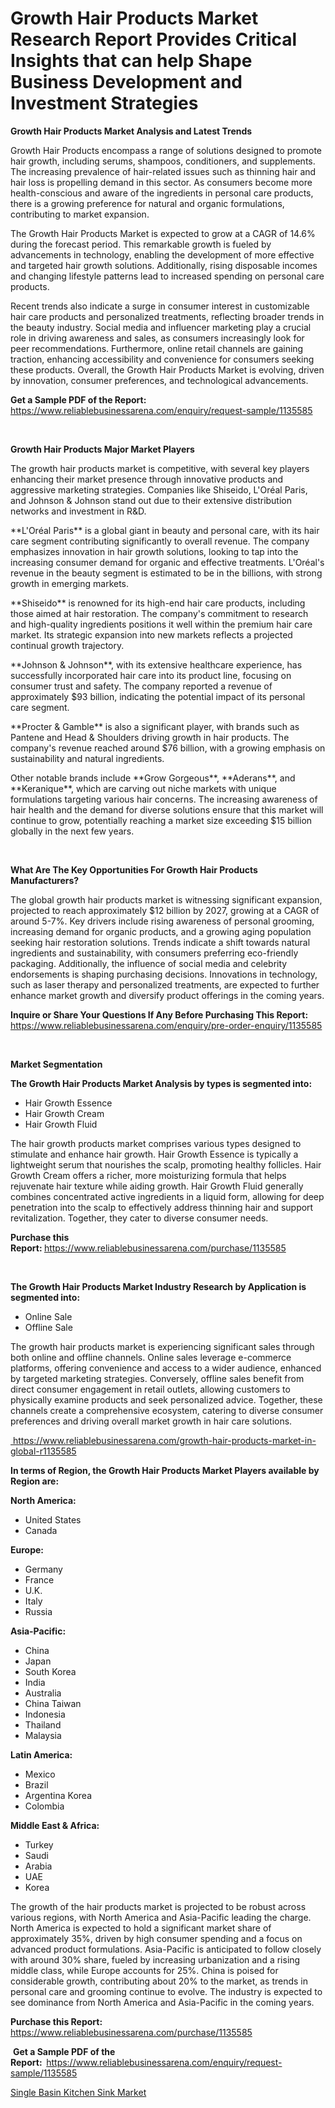 <p><h1>Growth Hair Products Market Research Report Provides Critical Insights that can help Shape Business Development and Investment Strategies</h1></p><p><strong>Growth Hair Products Market Analysis and Latest Trends</strong></p>
<p><p>Growth Hair Products encompass a range of solutions designed to promote hair growth, including serums, shampoos, conditioners, and supplements. The increasing prevalence of hair-related issues such as thinning hair and hair loss is propelling demand in this sector. As consumers become more health-conscious and aware of the ingredients in personal care products, there is a growing preference for natural and organic formulations, contributing to market expansion.</p><p>The Growth Hair Products Market is expected to grow at a CAGR of 14.6% during the forecast period. This remarkable growth is fueled by advancements in technology, enabling the development of more effective and targeted hair growth solutions. Additionally, rising disposable incomes and changing lifestyle patterns lead to increased spending on personal care products. </p><p>Recent trends also indicate a surge in consumer interest in customizable hair care products and personalized treatments, reflecting broader trends in the beauty industry. Social media and influencer marketing play a crucial role in driving awareness and sales, as consumers increasingly look for peer recommendations. Furthermore, online retail channels are gaining traction, enhancing accessibility and convenience for consumers seeking these products. Overall, the Growth Hair Products Market is evolving, driven by innovation, consumer preferences, and technological advancements.</p></p>
<p><strong>Get a Sample PDF of the Report:&nbsp;</strong> <a href="https://www.reliablebusinessarena.com/enquiry/request-sample/1135585?utm_campaign=2095&utm_medium=2&utm_source=Github&utm_content=ia&utm_term=07022025&utm_id=growth-hair-products">https://www.reliablebusinessarena.com/enquiry/request-sample/1135585</a></p>
<p>&nbsp;</p>
<p><strong>Growth Hair Products Major Market Players</strong></p>
<p><p>The growth hair products market is competitive, with several key players enhancing their market presence through innovative products and aggressive marketing strategies. Companies like Shiseido, L'Oréal Paris, and Johnson & Johnson stand out due to their extensive distribution networks and investment in R&D.</p><p>**L'Oréal Paris** is a global giant in beauty and personal care, with its hair care segment contributing significantly to overall revenue. The company emphasizes innovation in hair growth solutions, looking to tap into the increasing consumer demand for organic and effective treatments. L'Oréal's revenue in the beauty segment is estimated to be in the billions, with strong growth in emerging markets.</p><p>**Shiseido** is renowned for its high-end hair care products, including those aimed at hair restoration. The company's commitment to research and high-quality ingredients positions it well within the premium hair care market. Its strategic expansion into new markets reflects a projected continual growth trajectory.</p><p>**Johnson & Johnson**, with its extensive healthcare experience, has successfully incorporated hair care into its product line, focusing on consumer trust and safety. The company reported a revenue of approximately $93 billion, indicating the potential impact of its personal care segment.</p><p>**Procter & Gamble** is also a significant player, with brands such as Pantene and Head & Shoulders driving growth in hair products. The company's revenue reached around $76 billion, with a growing emphasis on sustainability and natural ingredients.</p><p>Other notable brands include **Grow Gorgeous**, **Aderans**, and **Keranique**, which are carving out niche markets with unique formulations targeting various hair concerns. The increasing awareness of hair health and the demand for diverse solutions ensure that this market will continue to grow, potentially reaching a market size exceeding $15 billion globally in the next few years.</p></p>
<p>&nbsp;</p>
<p><strong>What Are The Key Opportunities For Growth Hair Products Manufacturers?</strong></p>
<p><p>The global growth hair products market is witnessing significant expansion, projected to reach approximately $12 billion by 2027, growing at a CAGR of around 5-7%. Key drivers include rising awareness of personal grooming, increasing demand for organic products, and a growing aging population seeking hair restoration solutions. Trends indicate a shift towards natural ingredients and sustainability, with consumers preferring eco-friendly packaging. Additionally, the influence of social media and celebrity endorsements is shaping purchasing decisions. Innovations in technology, such as laser therapy and personalized treatments, are expected to further enhance market growth and diversify product offerings in the coming years.</p></p>
<p><strong>Inquire or Share Your Questions If Any Before Purchasing This Report:</strong> <a href="https://www.reliablebusinessarena.com/enquiry/pre-order-enquiry/1135585?utm_campaign=2095&utm_medium=2&utm_source=Github&utm_content=ia&utm_term=07022025&utm_id=growth-hair-products">https://www.reliablebusinessarena.com/enquiry/pre-order-enquiry/1135585</a></p>
<p>&nbsp;</p>
<p><strong>Market Segmentation</strong></p>
<p><strong>The Growth Hair Products Market Analysis by types is segmented into:</strong></p>
<p><ul><li>Hair Growth Essence</li><li>Hair Growth Cream</li><li>Hair Growth Fluid</li></ul></p>
<p><p>The hair growth products market comprises various types designed to stimulate and enhance hair growth. Hair Growth Essence is typically a lightweight serum that nourishes the scalp, promoting healthy follicles. Hair Growth Cream offers a richer, more moisturizing formula that helps rejuvenate hair texture while aiding growth. Hair Growth Fluid generally combines concentrated active ingredients in a liquid form, allowing for deep penetration into the scalp to effectively address thinning hair and support revitalization. Together, they cater to diverse consumer needs.</p></p>
<p><strong>Purchase this Report:&nbsp;</strong><a href="https://www.reliablebusinessarena.com/purchase/1135585?utm_campaign=2095&utm_medium=2&utm_source=Github&utm_content=ia&utm_term=07022025&utm_id=growth-hair-products">https://www.reliablebusinessarena.com/purchase/1135585</a></p>
<p>&nbsp;</p>
<p><strong>The Growth Hair Products Market Industry Research by Application is segmented into:</strong></p>
<p><ul><li>Online Sale</li><li>Offline Sale</li></ul></p>
<p><p>The growth hair products market is experiencing significant sales through both online and offline channels. Online sales leverage e-commerce platforms, offering convenience and access to a wider audience, enhanced by targeted marketing strategies. Conversely, offline sales benefit from direct consumer engagement in retail outlets, allowing customers to physically examine products and seek personalized advice. Together, these channels create a comprehensive ecosystem, catering to diverse consumer preferences and driving overall market growth in hair care solutions.</p></p>
<p><a href="https://www.reliablebusinessarena.com/growth-hair-products-market-in-global-r1135585?utm_campaign=2095&utm_medium=2&utm_source=Github&utm_content=ia&utm_term=07022025&utm_id=growth-hair-products">&nbsp;https://www.reliablebusinessarena.com/growth-hair-products-market-in-global-r1135585</a></p>
<p><strong>In terms of Region, the Growth Hair Products Market Players available by Region are:</strong></p>
<p>
    <p> <strong> North America: </strong>
        <ul>
            <li>United States</li>
            <li>Canada</li>
        </ul>
        </p> 
    <p> <strong> Europe: </strong>
        <ul>
            <li>Germany</li>
            <li>France</li>
            <li>U.K.</li>
            <li>Italy</li>
            <li>Russia</li>
        </ul>
        </p> 
    <p> <strong> Asia-Pacific: </strong>
        <ul>
            <li>China</li>
            <li>Japan</li>
            <li>South Korea</li>
            <li>India</li>
            <li>Australia</li>
            <li>China Taiwan</li>
            <li>Indonesia</li>
            <li>Thailand</li>
            <li>Malaysia</li>
        </ul>
        </p> 
    <p> <strong> Latin America: </strong>
        <ul>
            <li>Mexico</li>
            <li>Brazil</li>
            <li>Argentina Korea</li>
            <li>Colombia</li>
        </ul>
        </p> 
    <p> <strong> Middle East & Africa: </strong>
        <ul>
            <li>Turkey</li>
            <li>Saudi</li>
            <li>Arabia</li>
            <li>UAE</li>
            <li>Korea</li>
        </ul>
    </p>
    </p>
<p><p>The growth of the hair products market is projected to be robust across various regions, with North America and Asia-Pacific leading the charge. North America is expected to hold a significant market share of approximately 35%, driven by high consumer spending and a focus on advanced product formulations. Asia-Pacific is anticipated to follow closely with around 30% share, fueled by increasing urbanization and a rising middle class, while Europe accounts for 25%. China is poised for considerable growth, contributing about 20% to the market, as trends in personal care and grooming continue to evolve. The industry is expected to see dominance from North America and Asia-Pacific in the coming years.</p></p>
<p><strong>Purchase this Report: </strong><a href="https://www.reliablebusinessarena.com/purchase/1135585?utm_campaign=2095&utm_medium=2&utm_source=Github&utm_content=ia&utm_term=07022025&utm_id=growth-hair-products">https://www.reliablebusinessarena.com/purchase/1135585</a></p>
<p>&nbsp;<strong>Get a Sample PDF of the Report:&nbsp;&nbsp;</strong><a href="https://www.reliablebusinessarena.com/enquiry/request-sample/1135585?utm_campaign=2095&utm_medium=2&utm_source=Github&utm_content=ia&utm_term=07022025&utm_id=growth-hair-products">https://www.reliablebusinessarena.com/enquiry/request-sample/1135585</a></p>
<p><strong></strong></p>
<p><p><a href="https://github.com/mauripalmi/Market-Research-Report-List-6/blob/main/single-basin-kitchen-sink-market.md?utm_campaign=2095&utm_medium=2&utm_source=Github&utm_content=ia&utm_term=07022025&utm_id=growth-hair-products">Single Basin Kitchen Sink Market</a></p></p>